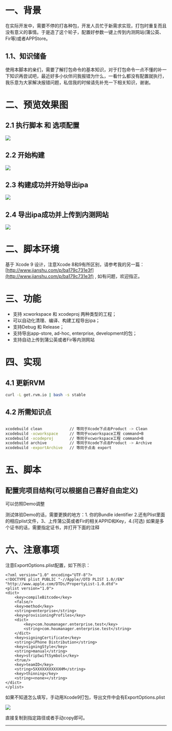 # 一、背景

在实际开发中，需要不停的打各种包，开发人员忙于新需求实现，打包时重复而且没有意义的事情。于是造了这个轮子，配置好参数一键上传到内测网站(蒲公英、Fir等)或者APPStore。

##  1.1、知识储备

使用本脚本的亲们，需要了解打包命令的基本知识，对于打包命令一点不懂的补一下知识再尝试吧，最近好多小伙伴问我报错为什么，一看什么都没有配置就执行，我乐意为大家解决报错问题，私信我的时候请先补充一下相关知识，谢谢。

# 二、预览效果图

## 2.1 执行脚本 和 选项配置

![](https://ws3.sinaimg.cn/large/006tNbRwly1fkfjub1e73j30g60jmmzh.jpg)

## 2.2 开始构建

![](https://ws4.sinaimg.cn/large/006tNbRwly1fkfjve1ztcj30kx0fr0u9.jpg)

## 2.3 构建成功并开始导出ipa

![](https://ws2.sinaimg.cn/large/006tNbRwly1fkfjwg2ey7j30dd044zk9.jpg)

## 2.4 导出ipa成功并上传到内测网站

![](https://ws1.sinaimg.cn/large/006tNbRwly1fkfjximvk6j30le0750u0.jpg)

# 二、脚本环境

基于 Xcode 9 设计，注意Xcode 8和9有所区别，请参考我的另一篇：[http://www.jianshu.com/p/ba179c731e3f](http://www.jianshu.com/p/ba179c731e3f) ,
如有问题，欢迎指正。

# 三、功能

* 支持 xcworkspace 和 xcodeproj 两种类型的工程；
* 可以自动化清理、编译、构建工程导出ipa；
* 支持Debug 和 Release；
* 支持导出app-store, ad-hoc, enterprise, development的包；
* 支持自动上传到蒲公英或者Fir等内测网站

# 四、实现

## 4.1   更新RVM

```bash
curl -L get.rvm.io | bash -s stable
```

## 4.2 所需知识点

```bash

xcodebuild clean 			// 等同于Xcode下点击Product -> Clean
xcodebuild -xcworkspace  	// 等同于xcworkspace工程 command+B
xcodebuild -xcodeproj 		// 等同于xcworkspace工程 command+B
xcodebuild archive 			// 等同于Xcode下点击Product -> Archive
xcodebuild -exportArchive	// 等同于点击 export

```
# 五、脚本

## 配置完项目结构(可以根据自己喜好自由定义)

可以仿照Demo调整

测试体验Demo的话，需要更换的地方：1. 你的Bundle identifier 2.还有Plist里面的相应plist文件，3、上传蒲公英或者Fir的相关APPID和Key，4.(可选) 如果是多个证书的话，需要指定证书，并打开下面的注释

# 六、注意事项

注意ExportOptions.plist配置，如下所示：

```plist
<?xml version="1.0" encoding="UTF-8"?>
<!DOCTYPE plist PUBLIC "-//Apple//DTD PLIST 1.0//EN" "http://www.apple.com/DTDs/PropertyList-1.0.dtd">
<plist version="1.0">
<dict>
    <key>compileBitcode</key>
    <false/>
    <key>method</key>
    <string>enterprise</string>
    <key>provisioningProfiles</key>
    <dict>
        <key>com.houmanager.enterprise.test</key>
        <string>com.houmanager.enterprise.test</string>
    </dict>
    <key>signingCertificate</key>
    <string>iPhone Distribution</string>
    <key>signingStyle</key>
    <string>manual</string>
    <key>stripSwiftSymbols</key>
    <true/>
    <key>teamID</key>
    <string>5XXXXXXXXXXXHM</string>
    <key>thinning</key>
    <string><none></string>
</dict>
</plist>
```

如果不知道怎么填写，手动用Xcode9打包，导出文件中会有ExportOptions.plist

![](https://ws3.sinaimg.cn/large/006tKfTcly1fke46g4ppwj305f02maa1.jpg)

直接复制到指定路径或者手动copy即可。

---
